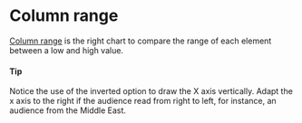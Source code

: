 # Column range
[Column range](https://api.highcharts.com/highcharts/plotOptions.columnrange) is the right chart to compare the range of each element between a low and high value.

####  Tip
Notice the use of the inverted option to draw the X axis vertically.
Adapt the x axis to the right if the audience read from right to left, for instance, an audience from the Middle East. 
